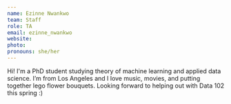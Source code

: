 ```yaml
---
name: Ezinne Nwankwo
team: Staff
role: TA
email: ezinne_nwankwo
website: 
photo: 
pronouns: she/her
---
```


Hi! I'm a PhD student studying theory of machine learning and applied data science. I’m from Los Angeles and I love music, movies, and putting together lego flower bouquets. Looking forward to helping out with Data 102 this spring :)